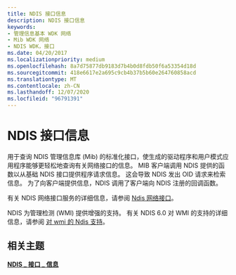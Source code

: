 ```yaml
---
title: NDIS 接口信息
description: NDIS 接口信息
keywords:
- 管理信息基本 WDK 网络
- Mib WDK 网络
- NDIS WDK，接口
ms.date: 04/20/2017
ms.localizationpriority: medium
ms.openlocfilehash: 8a7d75877db9183d7b4b0d8fdb50f6a53354d18d
ms.sourcegitcommit: 418e6617e2a695c9cb4b37b5b60e264760858acd
ms.translationtype: MT
ms.contentlocale: zh-CN
ms.lasthandoff: 12/07/2020
ms.locfileid: "96791391"
---
```

# <a name="ndis-interface-information"></a>NDIS 接口信息





用于查询 NDIS 管理信息库 (Mib) 的标准化接口，使生成的驱动程序和用户模式应用程序能够更轻松地查询有关网络接口的信息。 MIB 客户端调用 NDIS 提供的函数以从基础 NDIS 接口提供程序请求信息。 这会导致 NDIS 发出 OID 请求来检索信息。 为了向客户端提供信息，NDIS 调用了客户端向 NDIS 注册的回调函数。

有关 NDIS 网络接口服务的详细信息，请参阅 [Ndis 网络接口](/windows-hardware/drivers/ddi/_netvista/)。

NDIS 为管理检测 (WMI) 提供增强的支持。 有关 NDIS 6.0 对 WMI 的支持的详细信息，请参阅 [对 wmi 的 Ndis 支持](ndis-support-for-wmi.md)。

## <a name="related-topics"></a>相关主题


[**NDIS \_ 接口 \_ 信息**](/windows/win32/api/ifdef/ns-ifdef-ndis_interface_information)

 

